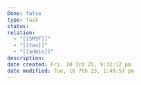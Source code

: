 ```yaml
---
Done: false
type: Task
status:
relation:
  - "[[SMSF]]"
  - "[[tax]]"
  - "[[admin]]"
description:
date created: Fri, 10 3rd 25, 9:32:12 pm
date modified: Tue, 10 7th 25, 1:49:57 pm
---
```

